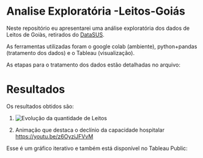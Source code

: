 # Analise Exploratória -Leitos-Goiás

Neste repositório eu apresentarei uma análise exploratória dos dados de Leitos de Goiàs, retirados do [DataSUS](https://datasus.saude.gov.br/transferencia-de-arquivos/).

As ferramentas utilizadas foram o google colab (ambiente), python+pandas (tratamento dos dados) e o Tableau (visualização).

As etapas para o tratamento dos dados estão detalhadas no arquivo:

# Resultados
 
Os resultados obtidos são:
 
 
1) ![Evolução da quantidade de Leitos](https://media.discordapp.net/attachments/454743706306609152/1058173829022748824/xp2aAOSzJjsQAAAABJRU5ErkJggg.png)

2) Animação que destaca o declínio da capacidade hospitalar
https://youtu.be/z6OyziJFVvM

Esse é um gráfico iterativo e também está disponível no Tableau Public:

